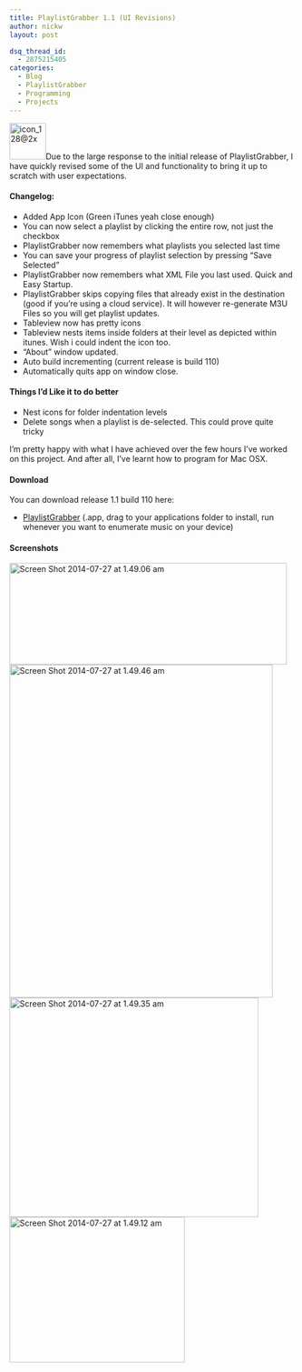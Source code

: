 ```yaml
---
title: PlaylistGrabber 1.1 (UI Revisions)
author: nickw
layout: post

dsq_thread_id:
  - 2875215405
categories:
  - Blog
  - PlaylistGrabber
  - Programming
  - Projects
---
```

<img class="alignright wp-image-1456" src="http://cdn.nickwhyte.com/static/2014/07/icon_128@2x.png" alt="icon_128@2x" width="64" height="64" />Due to the large response to the initial release of PlaylistGrabber, I have quickly revised some of the UI and functionality to bring it up to scratch with user expectations.

#### Changelog:

  * Added App Icon (Green iTunes yeah close enough)
  * You can now select a playlist by clicking the entire row, not just the checkbox
  * PlaylistGrabber now remembers what playlists you selected last time
  * You can save your progress of playlist selection by pressing &#8220;Save Selected&#8221;
  * PlaylistGrabber now remembers what XML File you last used. Quick and Easy Startup.
  * PlaylistGrabber skips copying files that already exist in the destination (good if you&#8217;re using a cloud service). It will however re-generate M3U Files so you will get playlist updates.
  * Tableview now has pretty icons
  * Tableview nests items inside folders at their level as depicted within itunes. Wish i could indent the icon too.
  * &#8220;About&#8221; window updated.
  * Auto build incrementing (current release is build 110)
  * Automatically quits app on window close.

#### Things I&#8217;d Like it to do better

  * Nest icons for folder indentation levels
  * Delete songs when a playlist is de-selected. This could prove quite tricky

I&#8217;m pretty happy with what I have achieved over the few hours I&#8217;ve worked on this project. And after all, I&#8217;ve learnt how to program for Mac OSX.

#### Download

You can download release 1.1 build 110 here:

  * [PlaylistGrabber][1] (.app, drag to your applications folder to install, run whenever you want to enumerate music on your device)

#### Screenshots

<img class="aligncenter wp-image-1461 size-full" src="http://cdn.nickwhyte.com/static/2014/07/Screen-Shot-2014-07-27-at-1.49.06-am.png" alt="Screen Shot 2014-07-27 at 1.49.06 am" width="489" height="179" />

<img class="aligncenter wp-image-1458 size-full" src="http://cdn.nickwhyte.com/static/2014/07/Screen-Shot-2014-07-27-at-1.49.46-am.png" alt="Screen Shot 2014-07-27 at 1.49.46 am" width="464" height="586" />

<img class="aligncenter wp-image-1459 size-full" src="http://cdn.nickwhyte.com/static/2014/07/Screen-Shot-2014-07-27-at-1.49.35-am.png" alt="Screen Shot 2014-07-27 at 1.49.35 am" width="439" height="386" />

<img class="aligncenter wp-image-1460 size-full" src="http://cdn.nickwhyte.com/static/2014/07/Screen-Shot-2014-07-27-at-1.49.12-am.png" alt="Screen Shot 2014-07-27 at 1.49.12 am" width="309" height="256" />

 [1]: http://cdn.nickwhyte.com/static/2014/07/PlaylistGrabber1.zip
